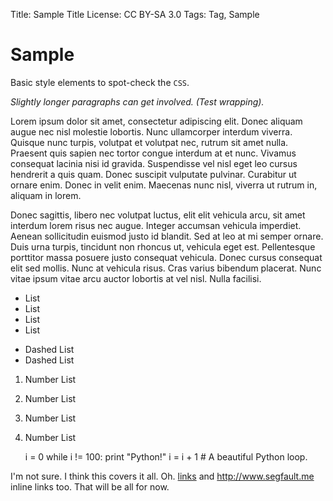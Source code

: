 Title:   Sample Title
License: CC BY-SA 3.0
Tags:    Tag, Sample

# Sample

Basic style elements to spot-check the `CSS`.

*Slightly longer paragraphs can get involved. (Test wrapping).*

Lorem ipsum dolor sit amet, consectetur adipiscing elit. Donec aliquam augue nec
nisl molestie lobortis. Nunc ullamcorper interdum viverra. Quisque nunc turpis,
volutpat et volutpat nec, rutrum sit amet nulla. Praesent quis sapien nec tortor
congue interdum at et nunc. Vivamus consequat lacinia nisi id
gravida. Suspendisse vel nisl eget leo cursus hendrerit a quis quam. Donec
suscipit vulputate pulvinar. Curabitur ut ornare enim. Donec in velit
enim. Maecenas nunc nisl, viverra ut rutrum in, aliquam in lorem.

Donec sagittis, libero nec volutpat luctus, elit elit vehicula arcu, sit amet
interdum lorem risus nec augue. Integer accumsan vehicula imperdiet. Aenean
sollicitudin euismod justo id blandit. Sed at leo at mi semper ornare. Duis urna
turpis, tincidunt non rhoncus ut, vehicula eget est. Pellentesque porttitor
massa posuere justo consequat vehicula. Donec cursus consequat elit sed
mollis. Nunc at vehicula risus. Cras varius bibendum placerat. Nunc vitae ipsum
vitae arcu auctor lobortis at vel nisl. Nulla facilisi.

* List
* List
* List
* List

- Dashed List
- Dashed List

1. Number List
2. Number List
3. Number List
4. Number List

    i = 0
    while i != 100:
        print "Python!"
        i = i + 1
        # A beautiful Python loop.

I'm not sure. I think this covers it all. Oh. [links][1] and
http://www.segfault.me inline links too. That will be all for now.

[1]: http://www.segfault.me/